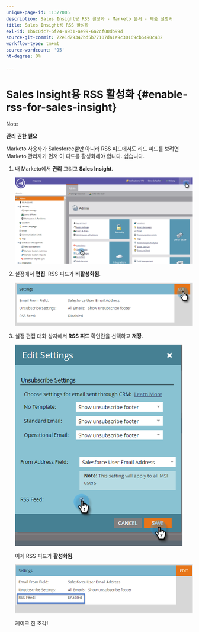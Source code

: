 ```yaml
---
unique-page-id: 11377005
description: Sales Insight용 RSS 활성화 - Marketo 문서 - 제품 설명서
title: Sales Insight용 RSS 활성화
exl-id: 1b6c0dc7-6f24-4931-ae99-6a2cf00db99d
source-git-commit: 72e1d29347bd5b77107da1e9c30169cb6490c432
workflow-type: tm+mt
source-wordcount: '95'
ht-degree: 0%

---
```


# Sales Insight용 RSS 활성화 {#enable-rss-for-sales-insight}

>[!NOTE]
>
>**관리 권한 필요**

Marketo 사용자가 Salesforce뿐만 아니라 RSS 피드에서도 리드 피드를 보려면 Marketo 관리자가 먼저 이 피드를 활성화해야 합니다. 쉽습니다.

1. 내 Marketo에서 **관리** 그리고 **Sales Insight**.

   ![](assets/set-up-rss-1-hands.png)

1. 설정에서 **편집**. RSS 피드가 **비활성화됨**.

   ![](assets/rss-settings-tab.png)

1. 설정 편집 대화 상자에서 **RSS 피드** 확인란을 선택하고 **저장**.

   ![](assets/rss-edit-settings-2-hands.png)

   이제 RSS 피드가 **활성화됨**.

   ![](assets/rss-final-box.png)

   케이크 한 조각!
